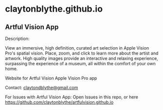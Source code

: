 # claytonblythe.github.io

## Artful Vision App

Description:

View an immersive, high definition, curated art selection in Apple Vision Pro's spatial vision. Place, zoom, and click to learn more about the artist and artwork. High quality images provide an interactive and relaxing experience, surpassing the experience of a museum, all within the comfort of your own home.


Website for Artful Vision Apple Vision Pro app

Contact: claytondblythe@gmail.com

For Issues with Artful Vision App: Open Issues in this repo, or here https://github.com/claytonblythe/artfulvision.github.io
